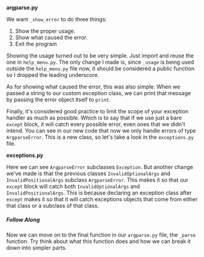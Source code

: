 **argparse.py**

We want `_show_error` to do three things:

1. Show the proper usage.
2. Show what caused the error.
3. Exit the program

Showing the usage turned out to be very simple. Just import and reuse the one
in `help_menu.py`. The only change I made is, since `_usage` is being used
outside the `help_menu.py` file now, it should be considered a public function
so I dropped the leading underscore.

As for showing what caused the error, this was also simple. When we passed a
string to our custom exception class, we can print that message by passing
the error object itself to `print`.

Finally, it's considered good practice to limit the scope of your exception
handler as much as possible. Which is to say that if we use just a bare `except`
block, it will catch every possible error, even ones that we didn't intend. You
can see in our new code that now we only handle errors of type `ArgparseError`.
This is a new class, so let's take a look in the `exceptions.py` file.

**exceptions.py**

Here we can see `ArgparseError` subclasses `Exception`. But another change we've
made is that the previous classes `InvalidOptionalArgs` and `InvalidPositionalArgs`
subclass `ArgparseError`. This makes it so that our `except` block will catch
both `InvalidOptionalArgs` and `InvalidPositionalArgs`. This is because declaring
an exception class after `except` makes it so that it will catch exceptions
objects that come from either that class or a subclass of that class.

##### Follow Along

Now we can move on to the final function in our `argparse.py` file, the `_parse`
function. Try think about what this function does and how we can break it down
into simpler parts.